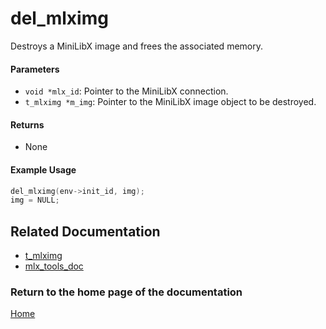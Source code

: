 # del_mlximg
Destroys a MiniLibX image and frees the associated memory.

#### Parameters
- `void *mlx_id`: Pointer to the MiniLibX connection.
- `t_mlximg *m_img`: Pointer to the MiniLibX image object to be destroyed.

#### Returns
- None

#### Example Usage
```c
del_mlximg(env->init_id, img);
img = NULL;
```

## Related Documentation
- [t_mlximg](./t_mlximg.md)
- [mlx_tools_doc](./mlx-tools-doc.md)

### Return to the home page of the documentation
[Home](../home.md)
